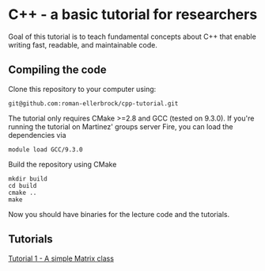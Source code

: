 # C++ - a basic tutorial for researchers

Goal of this tutorial is to teach fundamental concepts about C++ that enable writing fast,
readable, and maintainable code.

## Compiling the code
Clone this repository to your computer using:
```
git@github.com:roman-ellerbrock/cpp-tutorial.git
```
The tutorial only requires CMake >=2.8 and GCC (tested on 9.3.0).
If you're running the tutorial on Martinez' groups server Fire, 
you can load the dependencies via
```
module load GCC/9.3.0
```

Build the repository using CMake
```
mkdir build
cd build
cmake ..
make
```
Now you should have binaries for the lecture code and the tutorials.

## Tutorials

   [Tutorial 1 - A simple Matrix class](./tutorial-1/tutorial-1.md)


